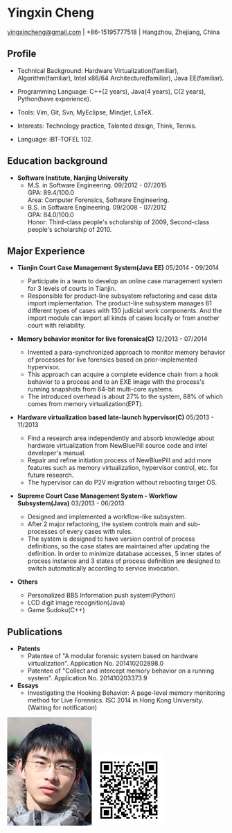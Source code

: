 Yingxin Cheng
=============

<yingxincheng@gmail.com>  |  +86-15195777518  |  Hangzhou, Zhejiang, China

Profile
-------

- Technical Background: Hardware Virtualization(familiar), Algorithm(familiar), Intel x86/64 Architecture(familiar), Java EE(familiar).

- Programming Language: C++(2 years), Java(4 years), C(2 years), Python(have experience).

- Tools: Vim, Git, Svn, MyEclipse, Mindjet, LaTeX.

- Interests: Technology practice, Talented design, Think, Tennis.

- Language: iBT-TOFEL 102.

Education background
--------------------

- **Software Institute, Nanjing University**
	* M.S. in Software Engineering.	<time>09/2012 - 07/2015</time>  
		GPA: 89.4/100.0  
		Area: Computer Forensics, Software Engineering.
	* B.S. in Software Engineering.	<time>09/2008 - 07/2012</time>  
		GPA: 84.0/100.0  
		Honor: Third-class people's scholarship of 2009, Second-class people's scholarship of 2010.

Major Experience
----------------

- **Tianjin Court Case Management System(Java EE)**	<time>05/2014 - 09/2014</time>
	* Participate in a team to develop an online case management system for 3 levels of courts in Tianjin.
	* Responsible for product-line subsystem refactoring and case data import implementation. The product-line subsystem manages 61 different types of cases with 130 judicial work components. And the import module can import all kinds of cases locally or from another court with reliability.  

- **Memory behavior monitor for live forensics(C)**	<time>12/2013 - 07/2014</time>
	* Invented a para-synchronized approach to monitor memory behavior of processes for live forensics based on prior-implemented hypervisor.  
	* This approach can acquire a complete evidence chain from a hook behavior to a process and to an EXE image with the process's running snapshots from 64-bit multi-core systems.  
	* The introduced overhead is about 27% to the system, 88% of which comes from memory virtualization(EPT).

- **Hardware virtualization based late-launch hypervisor(C)**	 <time>05/2013 - 11/2013</time>
	* Find a research area independently and absorb knowledge about hardware virtualization from NewBluePill source code and intel developer's manual.  
	* Repair and refine initiation process of NewBluePill and add more features such as memory virtualization, hypervisor control, etc. for future research.  
	* The hypervisor can do P2V migration without rebooting target OS.

- **Supreme Court Case Management System - Workflow Subsystem(Java)**	<time>03/2013 - 06/2013</time>
	* Designed and implemented a workflow-like subsystem.  
	* After 2 major refactoring, the system controls main and sub-processes of every cases with rules.  
	* The system is designed to have version control of process definitions, so the case states are maintained after updating the definition. In order to minimize database accesses, 5 inner states of process instance and 3 states of process definition are designed to switch automatically according to service invocation.

- **Others**
	* Personalized BBS Information push system(Python)  
	* LCD digit image recognition(Java)  
	* Game Sudoku(C++)

Publications
------------

- **Patents**
	* Patentee of "A modular forensic system based on hardware virtualization". Application No. 201410202898.0  
	* Patentee of "Collect and intercept memory behavior on a running system". Application No. 201410203373.9 	
- **Essays**
	* Investigating the Hooking Behavior: A page-level memory monitoring method for Live Forensics. ISC 2014 in Hong Kong University. (Waiting for notification)

![avatar](/img/avatar.bmp "Yingxin Cheng") 
![QRcode](/img/qr.bmp "https://github.com/cyx1231st/Resume")
